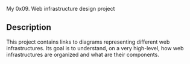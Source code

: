 My 0x09. Web infrastructure design project

## Description

This project contains links to diagrams representing different web infrastructures.
Its goal is to understand, on a very high-level, how web infrastructures are organized and what are their components.
